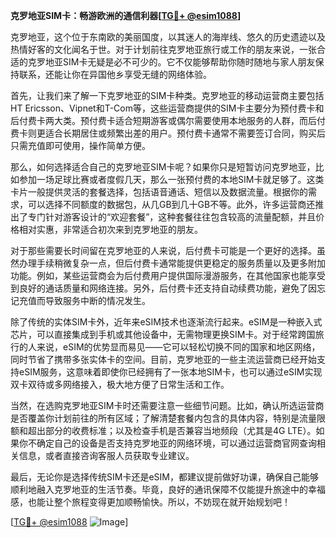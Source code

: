 **克罗地亚SIM卡：畅游欧洲的通信利器[[TG💪+ @esim1088](https://t.me/s/esim1088)]**

克罗地亚，这个位于东南欧的美丽国度，以其迷人的海岸线、悠久的历史遗迹以及热情好客的文化闻名于世。对于计划前往克罗地亚旅行或工作的朋友来说，一张合适的克罗地亚SIM卡无疑是必不可少的。它不仅能够帮助你随时随地与家人朋友保持联系，还能让你在异国他乡享受无缝的网络体验。

首先，让我们来了解一下克罗地亚的SIM卡种类。克罗地亚的移动运营商主要包括HT Ericsson、Vipnet和T-Com等，这些运营商提供的SIM卡主要分为预付费卡和后付费卡两大类。预付费卡适合短期游客或偶尔需要使用本地服务的人群，而后付费卡则更适合长期居住或频繁出差的用户。预付费卡通常不需要签订合同，购买后只需充值即可使用，操作简单方便。

那么，如何选择适合自己的克罗地亚SIM卡呢？如果你只是短暂访问克罗地亚，比如参加一场足球比赛或者度假几天，那么一张预付费的本地SIM卡就足够了。这类卡片一般提供灵活的套餐选择，包括语音通话、短信以及数据流量。根据你的需求，可以选择不同额度的数据包，从几GB到几十GB不等。此外，许多运营商还推出了专门针对游客设计的“欢迎套餐”，这种套餐往往包含较高的流量配额，并且价格相对实惠，非常适合初次来到克罗地亚的朋友。

对于那些需要长时间留在克罗地亚的人来说，后付费卡可能是一个更好的选择。虽然办理手续稍微复杂一点，但后付费卡通常能提供更稳定的服务质量以及更多附加功能。例如，某些运营商会为后付费用户提供国际漫游服务，在其他国家也能享受到良好的通话质量和网络连接。另外，后付费卡还支持自动续费功能，避免了因忘记充值而导致服务中断的情况发生。

除了传统的实体SIM卡外，近年来eSIM技术也逐渐流行起来。eSIM是一种嵌入式芯片，可以直接集成到手机或其他设备中，无需物理更换SIM卡。对于经常跨国旅行的人来说，eSIM的优势显而易见——它可以轻松切换不同的国家和地区网络，同时节省了携带多张实体卡的空间。目前，克罗地亚的一些主流运营商已经开始支持eSIM服务，这意味着即使你已经拥有了一张本地SIM卡，也可以通过eSIM实现双卡双待或多网络接入，极大地方便了日常生活和工作。

当然，在选购克罗地亚SIM卡时还需要注意一些细节问题。比如，确认所选运营商是否覆盖你计划前往的所有区域；了解清楚套餐内包含的具体内容，特别是流量限额和超出部分的收费标准；以及检查手机是否兼容当地频段（尤其是4G LTE）。如果你不确定自己的设备是否支持克罗地亚的网络环境，可以通过运营商官网查询相关信息，或者直接咨询客服人员获取专业建议。

最后，无论你是选择传统SIM卡还是eSIM，都建议提前做好功课，确保自己能够顺利地融入克罗地亚的生活节奏。毕竟，良好的通讯保障不仅能提升旅途中的幸福感，也能让整个旅程变得更加顺畅愉快。所以，不妨现在就开始规划吧！

[[TG💪+ @esim1088](https://t.me/s/esim1088) ![Image](https://i.postimg.cc/4NQfJmqS/Snipaste-2025-05-13-00-14-12.png)]